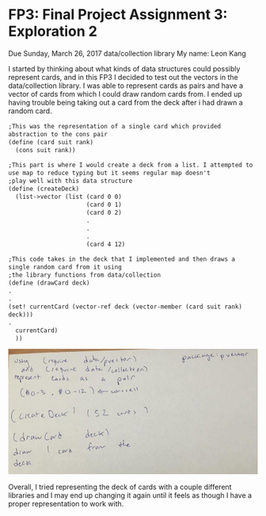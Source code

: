 # FP3: Final Project Assignment 3: Exploration 2
Due Sunday, March 26, 2017
data/collection library
My name: Leon Kang

I started by thinking about what kinds of data structures could possibly represent cards, and in this FP3 I decided to test out the vectors in the data/collection library. I was able to represent cards as pairs and have a vector of cards from which I could draw random cards from. I ended up having trouble being taking out a card from the deck after i had drawn a random card.
```
;This was the representation of a single card which provided abstraction to the cons pair
(define (card suit rank)
  (cons suit rank))
```
```
;This part is where I would create a deck from a list. I attempted to use map to reduce typing but it seems regular map doesn't
;play well with this data structure
(define (createDeck)
  (list->vector (list (card 0 0)
                      (card 0 1)
                      (card 0 2)
                      .
                      .
                      .
                      (card 4 12)
```
```
;This code takes in the deck that I implemented and then draws a single random card from it using
;the library functions from data/collection
(define (drawCard deck)
.
.
(set! currentCard (vector-ref deck (vector-member (card suit rank) deck)))
.
  currentCard)
  ))
  ```
![FP3](/FP3.jpg?raw=true "FP3")

Overall, I tried representing the deck of cards with a couple different libraries and I may end up changing it again until it feels as though I have a proper representation to work with.
